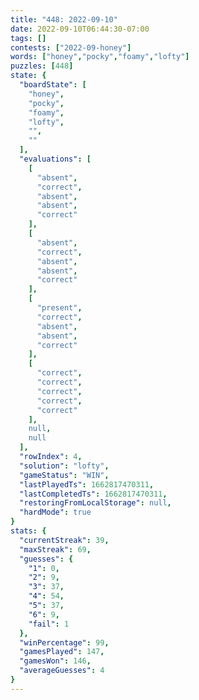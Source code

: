 ```yaml
---
title: "448: 2022-09-10"
date: 2022-09-10T06:44:30-07:00
tags: []
contests: ["2022-09-honey"]
words: ["honey","pocky","foamy","lofty"]
puzzles: [448]
state: {
  "boardState": [
    "honey",
    "pocky",
    "foamy",
    "lofty",
    "",
    ""
  ],
  "evaluations": [
    [
      "absent",
      "correct",
      "absent",
      "absent",
      "correct"
    ],
    [
      "absent",
      "correct",
      "absent",
      "absent",
      "correct"
    ],
    [
      "present",
      "correct",
      "absent",
      "absent",
      "correct"
    ],
    [
      "correct",
      "correct",
      "correct",
      "correct",
      "correct"
    ],
    null,
    null
  ],
  "rowIndex": 4,
  "solution": "lofty",
  "gameStatus": "WIN",
  "lastPlayedTs": 1662817470311,
  "lastCompletedTs": 1662817470311,
  "restoringFromLocalStorage": null,
  "hardMode": true
}
stats: {
  "currentStreak": 39,
  "maxStreak": 69,
  "guesses": {
    "1": 0,
    "2": 9,
    "3": 37,
    "4": 54,
    "5": 37,
    "6": 9,
    "fail": 1
  },
  "winPercentage": 99,
  "gamesPlayed": 147,
  "gamesWon": 146,
  "averageGuesses": 4
}
---
```


<!-- more -->
